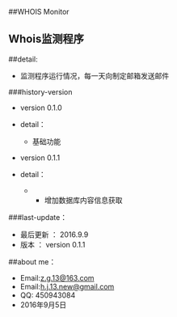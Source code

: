 ##WHOIS  Monitor
## Whois监测程序
##detail:  
* 监测程序运行情况，每一天向制定邮箱发送邮件    

###history-version
*  version 0.1.0
*  detail：
   *  基础功能

*  version 0.1.1
*  detail：
   *  + 增加数据库内容信息获取    
   
   
###last-update：

* 最后更新 ： 2016.9.9
* 版本     ： version 0.1.1

##about me：

* Email:z.g.13@163.com 
* Email:h.j.13.new@gmail.com
* QQ: 450943084   
* 2016年9月5日
